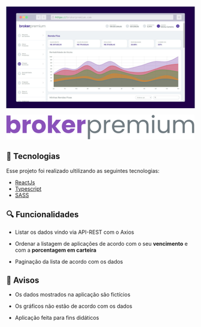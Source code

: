<p align="center">
  <img alt="broker-premium" src="https://github.com/GustavoMendes21/broker-premium/blob/main/preview.png">
</p>
  
<div align="center">
  <img src="https://github.com/GustavoMendes21/broker-premium/blob/main/public/logo.svg"></img>
</div>

## 🧪 Tecnologias

Esse projeto foi realizado ultilizando as seguintes tecnologias: 

- [ReactJs](https://pt-br.reactjs.org/)
- [Typescript](https://www.typescriptlang.org/)
- [SASS](https://sass-lang.com/)

## 🔍 Funcionalidades

- Listar os dados vindo via API-REST com o Axios

- Ordenar a listagem de aplicações de acordo com o seu <strong>vencimento</strong> e com a <strong>porcentagem em carteira</strong>

- Paginação da lista de acordo com os dados

## 🚧 Avisos 

- Os dados mostrados na aplicação são fictícios

- Os gráficos não estão de acordo com os dados 

- Aplicação feita para fins didáticos



